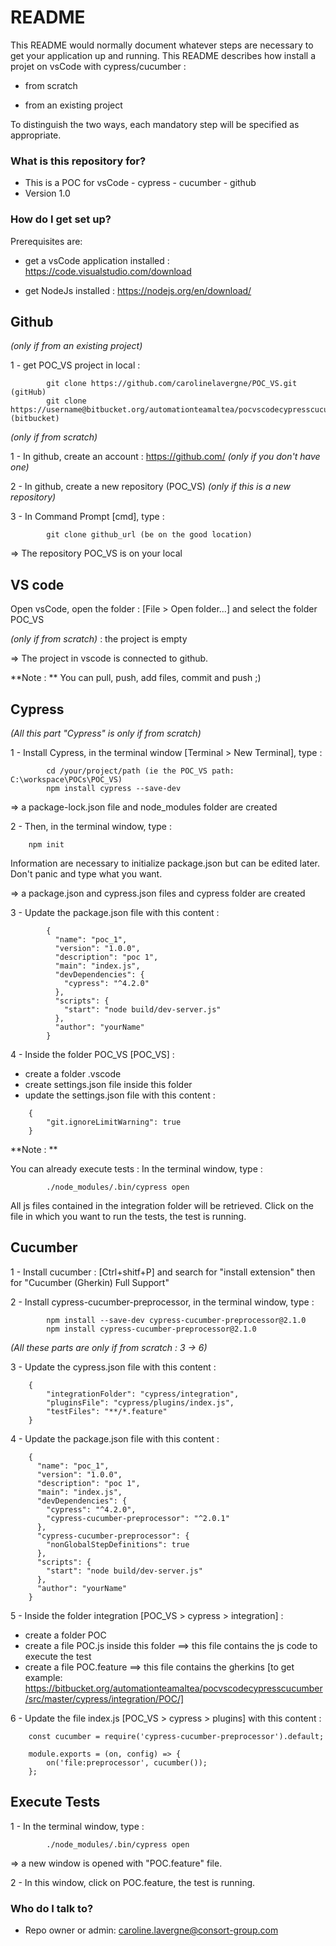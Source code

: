 # README #

This README would normally document whatever steps are necessary to get your application up and running.
This README describes how install a projet on vsCode with cypress/cucumber :

- from scratch 

- from an existing project

To distinguish the two ways, each mandatory step will be specified as appropriate.

### What is this repository for? ###

- This is a POC for vsCode - cypress - cucumber - github
- Version 1.0


### How do I get set up? ###

Prerequisites are:

- get a vsCode application installed : https://code.visualstudio.com/download

- get NodeJs installed : https://nodejs.org/en/download/



## Github ##

*(only if from an existing project)* 

1 - get POC_VS project in local :

```
		git clone https://github.com/carolinelavergne/POC_VS.git (gitHub)
		git clone https://username@bitbucket.org/automationteamaltea/pocvscodecypresscucumber.git (bitbucket)
```


*(only if from scratch)* 

1 - In github, create an account : https://github.com/ *(only if you don't have one)*

2 - In github, create a new repository (POC_VS) *(only if this is a new repository)*

3 - In Command Prompt [cmd], type :

```
		git clone github_url (be on the good location)
```
=> The repository POC_VS is on your local

## VS code ##

Open vsCode, open the folder : [File > Open folder...] and select the folder POC_VS

*(only if from scratch)* : the project is empty

=> The project in vscode is connected to github.

**Note : **
You can pull, push, add files, commit and push ;) 


## Cypress ##

*(All this part "Cypress" is only if from scratch)*

1 - Install Cypress, in the terminal window [Terminal > New Terminal], type : 

```
		cd /your/project/path (ie the POC_VS path: C:\workspace\POCs\POC_VS)
		npm install cypress --save-dev
```

=> a package-lock.json file and node_modules folder are created

2 - Then, in the terminal window, type : 

```
	npm init
```
Information are necessary to initialize package.json but can be edited later. Don't panic and type what you want. 

=> a package.json and cypress.json files and cypress folder are created

3 - Update the package.json file with this content :
```
		{
		  "name": "poc_1",
		  "version": "1.0.0",
		  "description": "poc 1",
		  "main": "index.js",
		  "devDependencies": {
			"cypress": "^4.2.0"
		  },
		  "scripts": {
			"start": "node build/dev-server.js"
		  },
		  "author": "yourName"
		}
```

4 - Inside the folder POC_VS [POC_VS] :
- create a folder .vscode
- create settings.json file inside this folder
- update the settings.json file with this content :
```
	{
    	"git.ignoreLimitWarning": true
	}
```

**Note : **

You can already execute tests :
In the terminal window, type : 

```
		./node_modules/.bin/cypress open
```

All js files contained in the integration folder will be retrieved. 
Click on the file in which you want to run the tests, the test is running.


## Cucumber ##

1 - Install cucumber : [Ctrl+shitf+P] and search for "install extension" then for "Cucumber (Gherkin) Full Support"

2 - Install cypress-cucumber-preprocessor, in the terminal window, type : 

```
		npm install --save-dev cypress-cucumber-preprocessor@2.1.0
		npm install cypress-cucumber-preprocessor@2.1.0
```

*(All these parts are only if from scratch : 3 -> 6)*

3 - Update the cypress.json file with this content :
```
	{
    	"integrationFolder": "cypress/integration",
    	"pluginsFile": "cypress/plugins/index.js",
    	"testFiles": "**/*.feature"
	}
```

4 - Update the package.json file with this content : 
```
	{
	  "name": "poc_1",
	  "version": "1.0.0",
	  "description": "poc 1",
	  "main": "index.js",
	  "devDependencies": {
		"cypress": "^4.2.0",
		"cypress-cucumber-preprocessor": "^2.0.1"
	  },
	  "cypress-cucumber-preprocessor": {
		"nonGlobalStepDefinitions": true
	  },
	  "scripts": {
		"start": "node build/dev-server.js"
	  },
	  "author": "yourName"
	}
```

5 - Inside the folder integration [POC_VS > cypress > integration] :
- create a folder POC 
- create a file POC.js inside this folder ==> this file contains the js code to execute the test
- create a file POC.feature ==> this file contains the gherkins
[to get example: https://bitbucket.org/automationteamaltea/pocvscodecypresscucumber/src/master/cypress/integration/POC/]

6 - Update the file index.js [POC_VS > cypress > plugins] with this content : 
```
	const cucumber = require('cypress-cucumber-preprocessor').default;
 
	module.exports = (on, config) => {
		on('file:preprocessor', cucumber());
	};
```

## Execute Tests ##

1 - In the terminal window, type : 

```
		./node_modules/.bin/cypress open
```

=> a new window is opened with "POC.feature" file.

2 - In this window, click on POC.feature, the test is running.


### Who do I talk to? ###

* Repo owner or admin: caroline.lavergne@consort-group.com

